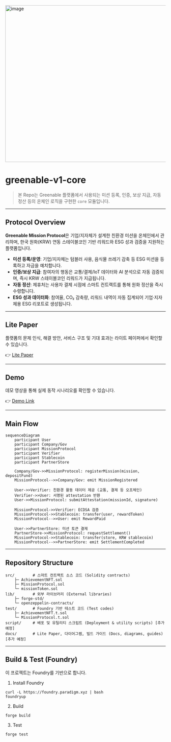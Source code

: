 <img width="1718" height="491" alt="image" src="https://github.com/user-attachments/assets/51096f33-c29a-4b2c-a5cf-8bd17eee9873" />


# greenable-v1-core
> 본 Repo는 Greenable 플랫폼에서 사용되는 미션 등록, 인증, 보상 지급, 자동 정산 등의 온체인 로직을 구현한 `core` 모듈입니다.  

---

## Protocol Overview

**Greenable Mission Protocol**은 기업/지자체가 설계한 친환경 미션을 온체인에서 관리하며, 한국 원화(KRW) 연동 스테이블코인 기반 리워드와 ESG 성과 검증을 지원하는 플랫폼입니다.  

- **미션 등록/운영**: 기업/지자체는 텀블러 사용, 음식물 쓰레기 감축 등 ESG 미션을 등록하고 자금을 예치합니다.  
- **인증/보상 지급**: 참여자의 행동은 교통/결제/IoT 데이터와 AI 분석으로 자동 검증되며, 즉시 KRW 스테이블코인 리워드가 지급됩니다.  
- **자동 정산**: 제휴처는 사용자 결제 시점에 스마트 컨트랙트를 통해 원화 정산을 즉시 수령합니다.  
- **ESG 성과 데이터화**: 참여율, CO₂ 감축량, 리워드 내역이 자동 집계되어 기업·지자체용 ESG 리포트로 생성됩니다.  

---

## Lite Paper
플랫폼의 문제 인식, 해결 방안, 서비스 구조 및 기대 효과는 라이트 페이퍼에서 확인할 수 있습니다.  

👉 [Lite Paper](./doc/Greenable-Litepaper.pdf)  

---

## Demo
데모 영상을 통해 실제 동작 시나리오를 확인할 수 있습니다.  

👉 [Demo Link]()  

---

## Main Flow

```mermaid
sequenceDiagram
    participant User
    participant Company/Gov
    participant MissionProtocol
    participant Verifier
    participant Stablecoin
    participant PartnerStore

    Company/Gov->>MissionProtocol: registerMission(mission, depositFund)
    MissionProtocol-->>Company/Gov: emit MissionRegistered

    User->>Verifier: 친환경 활동 데이터 제공 (교통, 결제 등 오프체인)
    Verifier->>User: 서명된 attestation 반환
    User->>MissionProtocol: submitAttestation(missionId, signature)

    MissionProtocol->>Verifier: ECDSA 검증
    MissionProtocol->>Stablecoin: transfer(user, rewardToken)
    MissionProtocol-->>User: emit RewardPaid

    User->>PartnerStore: 미션 토큰 결제
    PartnerStore->>MissionProtocol: requestSettlement()
    MissionProtocol->>Stablecoin: transfer(store, KRW stablecoin)
    MissionProtocol-->>PartnerStore: emit SettlementCompleted
```

---

## Repository Structure
```
src/        # 스마트 컨트랙트 소스 코드 (Solidity contracts)
    ├─ AchievementNFT.sol
    ├─ MissionProtocol.sol
    └─ missionToken.sol
lib/        # 외부 라이브러리 (External libraries)
    ├─ forge-std/
    └─ openzeppelin-contracts/
test/       # Foundry 기반 테스트 코드 (Test codes)
    ├─ AchievementNFT.t.sol
    └─ MissionProtocol.t.sol
script/     # 배포 및 유틸리티 스크립트 (Deployment & utility scripts) [추가 예정]
docs/       # Lite Paper, 다이어그램, 빌드 가이드 (Docs, diagrams, guides) [추가 예정]
```

---

## Build & Test (Foundry)

이 프로젝트는 Foundry를 기반으로 합니다.

1. Install Foundry
```
curl -L https://foundry.paradigm.xyz | bash
foundryup
```

2. Build
```
forge build
```

3. Test
```
forge test
```
